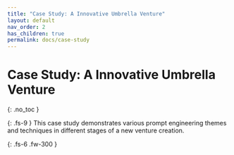 ```yaml
---
title: "Case Study: A Innovative Umbrella Venture"
layout: default
nav_order: 2
has_children: true
permalink: docs/case-study
---
```


# Case Study: A Innovative Umbrella Venture

{: .no_toc }

{: .fs-9 }
This case study demonstrates various prompt engineering themes and techniques in different
stages of a new venture creation.

{: .fs-6 .fw-300 }